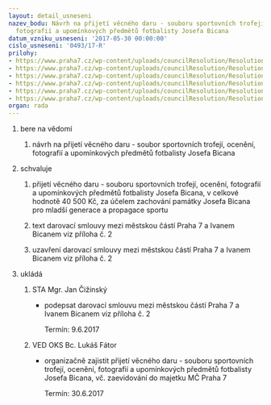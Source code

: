```yaml
---
layout: detail_usneseni
nazev_bodu: Návrh na přijetí věcného daru - souboru sportovních trofejí, ocenění,
  fotografií a upomínkových předmětů fotbalisty Josefa Bicana
datum_vzniku_usneseni: '2017-05-30 00:00:00'
cislo_usneseni: '0493/17-R'
prilohy:
- https://www.praha7.cz/wp-content/uploads/councilResolution/Resolutions/29046/export/M3D_Bican_dar_V~206743.docx
- https://www.praha7.cz/wp-content/uploads/councilResolution/Resolutions/29046/export/S3_Bican_darovaci_smlouva_V~206742.doc
- https://www.praha7.cz/wp-content/uploads/councilResolution/Resolutions/29046/export/Znaleckyposudek_Bican_2017~206740.pdf
- https://www.praha7.cz/wp-content/uploads/councilResolution/Resolutions/29046/export/Bican_prilohasmlouvy_darovanepredmety~206739.pdf
- https://www.praha7.cz/wp-content/uploads/councilResolution/Resolutions/29046/export/Bican_prilohasmlouvy_fotografie~206738.pdf
- https://www.praha7.cz/wp-content/uploads/councilResolution/Resolutions/29046/export/export~296001.pdf
organ: rada
---
```

<ol id="urzList" class="urzList_view"><li id="" class="urzClass1"><span name="1">bere na vědomí</span><ol class="urzOlClass"><li style="text-align: left;" id="" class="urzClass2"><span><p>návrh na přijetí věcného daru - soubor sportovních trofejí, ocenění, fotografií a upomínkových předmětů fotbalisty Josefa Bicana<br></p></span></li></ol></li><li id="" class="urzClass1"><span name="24">schvaluje</span><ol id="" class="urzOlClass"><li style="text-align: left;" id="" class="urzClass2"><span><p>přijetí věcného daru - souboru sportovních trofejí, ocenění, fotografií a upomínkových předmětů fotbalisty Josefa Bicana, v celkové hodnotě 40 500 Kč, za účelem zachování památky Josefa Bicana pro mladší generace a propagace sportu<br></p></span></li><li style="text-align: left;" id="" class="urzClass2"><span><p>text darovací smlouvy mezi městskou částí Praha 7 a Ivanem Bicanem viz příloha č. 2</p></span></li><li style="text-align: left;" id="" class="urzClass2"><span><p>uzavření darovací smlouvy mezi městskou částí Praha 7 a Ivanem Bicanem viz příloha č. 2</p></span></li></ol></li><li class="urzClass1" id="urzUkoly"><span name="1">ukládá</span><ol class="urzOlClass"><li class="urzClass2"><span><p>STA Mgr. Jan Čižinský</p></span><ul class="urzUlClass"><li class="urzClass3"><span><p>podepsat darovací smlouvu mezi městskou částí Praha 7 a Ivanem Bicanem viz příloha č. 2</p></span><span class="urzUkolTermin">  Termín:&nbsp;9.6.2017</span></li></ul></li><li class="urzClass2"><span><p>VED OKS Bc. Lukáš Fátor</p></span><ul class="urzUlClass"><li class="urzClass3"><span><p>organizačně zajistit přijetí věcného daru - souboru sportovních trofejí, ocenění, fotografií a upomínkových předmětů fotbalisty Josefa Bicana, vč. zaevidování do majetku MČ Praha 7</p></span><span class="urzUkolTermin">  Termín:&nbsp;30.6.2017</span></li></ul></li></ol></li></ol>